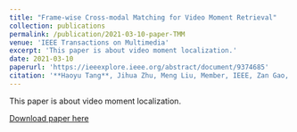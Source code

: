 ```yaml
---
title: "Frame-wise Cross-modal Matching for Video Moment Retrieval"
collection: publications
permalink: /publication/2021-03-10-paper-TMM
venue: 'IEEE Transactions on Multimedia'
excerpt: 'This paper is about video moment localization.'
date: 2021-03-10
paperurl: 'https://ieeexplore.ieee.org/abstract/document/9374685'
citation: '**Haoyu Tang**, Jihua Zhu, Meng Liu, Member, IEEE, Zan Gao, and Zhiyong Cheng. (2020). "Frame-wise Cross-modal Matching for Video Moment Retrieval." <i>IEEE Transactions on Multimedia(TMM)</i>. [CCF B]'
---
```

This paper is about video moment localization.

[Download paper here](https://ieeexplore.ieee.org/abstract/document/9374685)
